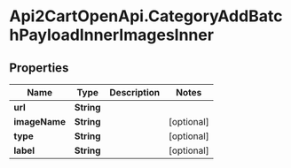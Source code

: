# Api2CartOpenApi.CategoryAddBatchPayloadInnerImagesInner

## Properties

Name | Type | Description | Notes
------------ | ------------- | ------------- | -------------
**url** | **String** |  | 
**imageName** | **String** |  | [optional] 
**type** | **String** |  | [optional] 
**label** | **String** |  | [optional] 


